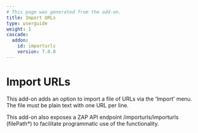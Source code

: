 ```yaml
---
# This page was generated from the add-on.
title: Import URLs
type: userguide
weight: 1
cascade:
  addon:
    id: importurls
    version: 7.0.0
---
```


# Import URLs

This add-on adds an option to import a file of URLs via the 'Import' menu. The file must be plain text with one URL per line.


This add-on also exposes a ZAP API endpoint /importurls/importurls (filePath\*) to facilitate programmatic use of the functionality.
